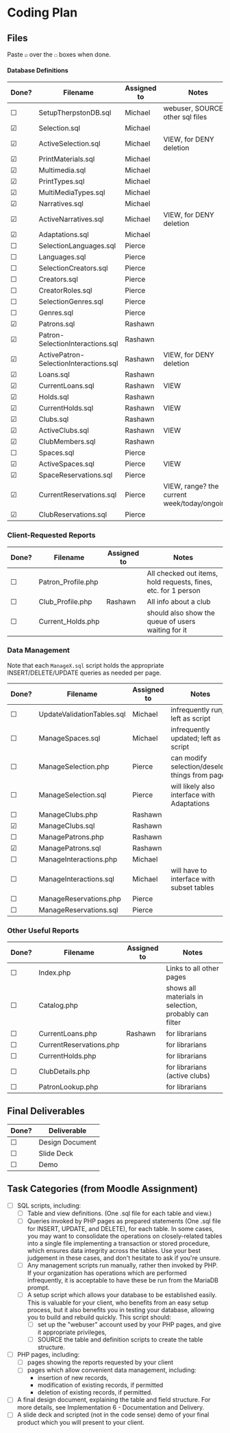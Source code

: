 # Coding Plan

## Files

Paste `☑` over the `☐` boxes when done.

#### Database Definitions


| Done? | **Filename**                           | **Assigned to** | Notes                                        |
| ------- | ---------------------------------------- | ----------------- | ---------------------------------------------- |
| ☐    | SetupTherpstonDB.sql                   | Michael         | webuser, SOURCE other sql files              |
| ☑    | Selection.sql                          | Michael         |                                              |
| ☑    | ActiveSelection.sql                    | Michael         | VIEW, for DENY deletion                      |
| ☑    | PrintMaterials.sql                     | Michael         |                                              |
| ☑    | Multimedia.sql                         | Michael         |                                              |
| ☑    | PrintTypes.sql                         | Michael         |                                              |
| ☑    | MultiMediaTypes.sql                    | Michael         |                                              |
| ☑    | Narratives.sql                         | Michael         |                                              |
| ☑    | ActiveNarratives.sql                   | Michael         | VIEW, for DENY deletion                      |
| ☑    | Adaptations.sql                        | Michael         |                                              |
| ☐    | SelectionLanguages.sql                 | Pierce          |                                              |
| ☐    | Languages.sql                          | Pierce          |                                              |
| ☐    | SelectionCreators.sql                  | Pierce          |                                              |
| ☐    | Creators.sql                           | Pierce          |                                              |
| ☐    | CreatorRoles.sql                       | Pierce          |                                              |
| ☐    | SelectionGenres.sql                    | Pierce          |                                              |
| ☐    | Genres.sql                             | Pierce          |                                              |
| ☑    | Patrons.sql                            | Rashawn         |                                              |
| ☑    | Patron-SelectionInteractions.sql       | Rashawn         |                                              |
| ☑    | ActivePatron-SelectionInteractions.sql | Rashawn         | VIEW, for DENY deletion                      |
| ☑    | Loans.sql                              | Rashawn         |                                              |
| ☑    | CurrentLoans.sql                       | Rashawn         | VIEW                                         |
| ☑    | Holds.sql                              | Rashawn         |                                              |
| ☑    | CurrentHolds.sql                       | Rashawn         | VIEW                                         |
| ☑    | Clubs.sql                              | Rashawn         |                                              |
| ☑    | ActiveClubs.sql                        | Rashawn         | VIEW                                         |
| ☑    | ClubMembers.sql                        | Rashawn         |                                              |
| ☐    | Spaces.sql                             | Pierce          |                                              |
| ☑    | ActiveSpaces.sql                       | Pierce          | VIEW                                         |
| ☑    | SpaceReservations.sql                  | Pierce          |                                              |
| ☑    | CurrentReservations.sql                | Pierce          | VIEW, range? the current week/today/ongoing? |
| ☑    | ClubReservations.sql                   | Pierce          |                                              |

### Client-Requested Reports


| Done? | **Filename**       | **Assigned to** | Notes                                                          |
| ------- | -------------------- | ----------------- | ---------------------------------------------------------------- |
| ☐    | Patron_Profile.php |                 | All checked out items, hold requests, fines, etc. for 1 person |
| ☐    | Club_Profile.php   | Rashawn         | All info about a club                                          |
| ☐    | Current_Holds.php  |                 | should also show the queue of users waiting for it             |

### Data Management

Note that each `ManageX.sql` script holds the appropriate INSERT/DELETE/UPDATE queries as needed per page.


| Done? | **Filename**               | **Assigned to** | Notes                                          |
| ------- | ---------------------------- | ----------------- | ------------------------------------------------ |
| ☐    | UpdateValidationTables.sql | Michael         | infrequently run; left as script               |
| ☐    | ManageSpaces.sql           | Michael         | infrequently updated; left as script           |
| ☐    | ManageSelection.php        | Pierce          | can modify selection/deselect things from page |
| ☐    | ManageSelection.sql        | Pierce          | will likely also interface with Adaptations    |
| ☐    | ManageClubs.php            | Rashawn         |                                                |
| ☑    | ManageClubs.sql            | Rashawn         |                                                |
| ☐    | ManagePatrons.php          | Rashawn         |                                                |
| ☑    | ManagePatrons.sql          | Rashawn         |                                                |
| ☐    | ManageInteractions.php     | Michael         |                                                |
| ☐    | ManageInteractions.sql     | Michael         | will have to interface with subset tables      |
| ☐    | ManageReservations.php     | Pierce          |                                                |
| ☐    | ManageReservations.sql     | Pierce          |                                                |

### Other Useful Reports


| Done? | **Filename**            | **Assigned to** | Notes                                                 |
| ------- | ------------------------- | ----------------- | ------------------------------------------------------- |
| ☐    | Index.php               |                 | Links to all other pages                              |
| ☐    | Catalog.php             |                 | shows all materials in selection, probably can filter |
| ☐    | CurrentLoans.php        | Rashawn         | for librarians                                        |
| ☐    | CurrentReservations.php |                 | for librarians                                        |
| ☐    | CurrentHolds.php        |                 | for librarians                                        |
| ☐    | ClubDetails.php         |                 | for librarians (active clubs)                         |
| ☐    | PatronLookup.php        |                 | for librarians                                        |

## Final Deliverables


| Done? | **Deliverable** |
| ------- | ----------------- |
| ☐    | Design Document |
| ☐    | Slide Deck      |
| ☐    | Demo            |

## Task Categories (from Moodle Assignment)

- [ ] SQL scripts, including:
  - [ ] Table and view definitions. (One .sql file for each table and view.)
  - [ ] Queries invoked by PHP pages as prepared statements (One .sql file for INSERT, UPDATE, and DELETE), for each table. In some cases, you may want to consolidate the operations on closely-related tables into a single file implementing a transaction or stored procedure, which ensures data integrity across the tables. Use your best judgement in these cases, and don't hesitate to ask if you're unsure.
  - [ ] Any management scripts run manually, rather then invoked by PHP. If your organization has operations which are performed infrequently, it is acceptable to have these be run from the MariaDB prompt.
  - [ ] A setup script which allows your database to be established easily. This is valuable for your client, who benefits from an easy setup process, but it also benefits you in testing your database, allowing you to build and rebuild quickly. This script should:
    - [ ] set up the "webuser" account used by your PHP pages, and give it appropriate privileges,
    - [ ] SOURCE the table and definition scripts to create the table structure.
- [ ] PHP pages, including:
  - [ ] pages showing the reports requested by your client
  - [ ] pages which allow convenient data management, including:
    - insertion of new records,
    - modification of existing records, if permitted
    - deletion of existing records, if permitted.
- [ ] A final design document, explaining the table and field structure. For more details, see Implementation 6 - Documentation and Delivery.
- [ ] A slide deck and scripted (not in the code sense) demo of your final product which you will present to your client.
